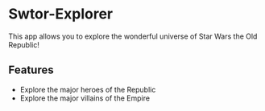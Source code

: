 # Swtor-Explorer
This app allows you to explore the wonderful universe of Star Wars the Old Republic!

## Features
- Explore the major heroes of the Republic
- Explore the major villains of the Empire


